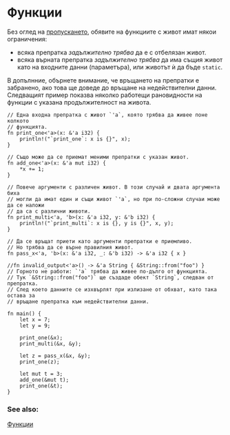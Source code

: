 # Функции

Без оглед на [пропускането][elision], обявите на функциите с живот имат някои
ограничения:
* всяка препратка _задължително трябва_ да е с отбелязан живот.
* всяка върната препратка _задължително трябва_ да има същия живот като на
  входните данни (параметъра), или животът ѝ да бъде `static`.

В допълнние, обърнете внимание, че връщането на препратки е забранено, ако това
ще доведе до връщане на недействителни данни. Следващият пример показва няколко
работещи рановидности на функции с указана продължителност на живота.

```rust,editable
// Една входна препратка с живот `'a`, която трябва да живее поне колкото
// функцията.
fn print_one<'a>(x: &'a i32) {
    println!("`print_one`: x is {}", x);
}

// Също може да се приемат меними препратки с указан живот.
fn add_one<'a>(x: &'a mut i32) {
    *x += 1;
}

// Повече аргументи с различен живот. В този случай и двата аргумента биха
// могли да имат един и същи живот `'a`, но при по-сложни случаи може да се наложи
// да са с различни животи.
fn print_multi<'a, 'b>(x: &'a i32, y: &'b i32) {
    println!("`print_multi`: x is {}, y is {}", x, y);
}

// Да се връщат приети като аргументи препратки е приемливо.
// Но трябва да се върне правилния живот.
fn pass_x<'a, 'b>(x: &'a i32, _: &'b i32) -> &'a i32 { x }

//fn invalid_output<'a>() -> &'a String { &String::from("foo") }
// Горното не работи: `'a` трябва да живее по-дълго от функцията.
// Тук `&String::from("foo")` ще създаде обект `String`, следван от препратка.
// След което данните се изхвърлят при излизане от обхват, като така остава за
// връщане препратка към недействителни данни.

fn main() {
    let x = 7;
    let y = 9;
    
    print_one(&x);
    print_multi(&x, &y);
    
    let z = pass_x(&x, &y);
    print_one(z);

    let mut t = 3;
    add_one(&mut t);
    print_one(&t);
}
```
### See also:

[Функции]

[Функции]: ../../fn.md

[elision]: elision.md
